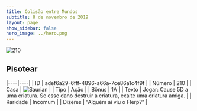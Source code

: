 ```yaml
---
title: Colisão entre Mundos
subtitle: 8 de novembro de 2019
layout: page
show_sidebar: false
hero_image: ../hero.png
---
```


![210](https://cdn.keyforgegame.com/media/card_front/pt/452_210_GVW7V3W95CRG_pt.png)

## Pisotear

|----|----|
| ID | adef6a29-6fff-4896-a66a-7ce86a1c4f9f |
| Número | 210 |
| Casa | ![Saurian](https://archonarcana.com/images/thumb/9/9e/Saurian_P.png/22px-Saurian_P.png "Sauro") |
| Tipo | Ação |
| Bônus | 1A |
| Texto | Jogar: Cause 5D a uma criatura.  Se esse dano destruir a criatura, exalte uma criatura amiga. |
| Raridade | Incomum |
| Dizeres | “Alguém aí viu o Flerp?” |
